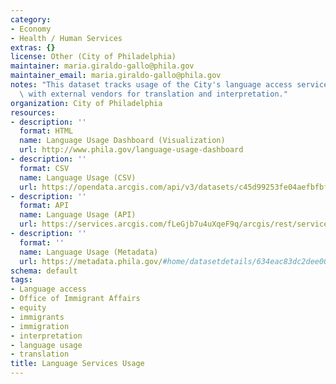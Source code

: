 ```yaml
---
category:
- Economy
- Health / Human Services
extras: {}
license: Other (City of Philadelphia)
maintainer: maria.giraldo-gallo@phila.gov
maintainer_email: maria.giraldo-gallo@phila.gov
notes: "This dataset tracks usage of the City's language access services through contracts\
  \ with external vendors for translation and interpretation."
organization: City of Philadelphia
resources:
- description: ''
  format: HTML
  name: Language Usage Dashboard (Visualization)
  url: http://www.phila.gov/language-usage-dashboard
- description: ''
  format: CSV
  name: Language Usage (CSV)
  url: https://opendata.arcgis.com/api/v3/datasets/c45d99253fe04aefbfbf7b7cda7197ca_0/downloads/data?format=csv&spatialRefId=4326&where=1%3D1
- description: ''
  format: API
  name: Language Usage (API)
  url: https://services.arcgis.com/fLeGjb7u4uXqeF9q/arcgis/rest/services/MASTER_FY22_Template_for_Open_Data_Philly_9_21_22_(V4)/FeatureServer/0/query?outFields=*&where=1%3D1
- description: ''
  format: ''
  name: Language Usage (Metadata)
  url: https://metadata.phila.gov/#home/datasetdetails/634eac83dc2dee002120a9bc/representationdetails/634eac86dc2dee002120a9f3/
schema: default
tags:
- Language access
- Office of Immigrant Affairs
- equity
- immigrants
- immigration
- interpretation
- language usage
- translation
title: Language Services Usage
---
```

